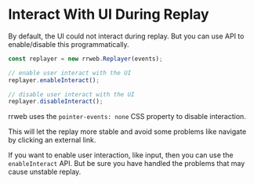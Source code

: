 # Interact With UI During Replay

By default, the UI could not interact during replay. But you can use API to enable/disable this programmatically.

```js
const replayer = new rrweb.Replayer(events);

// enable user interact with the UI
replayer.enableInteract();

// disable user interact with the UI
replayer.disableInteract();
```

rrweb uses the `pointer-events: none` CSS property to disable interaction.

This will let the replay more stable and avoid some problems like navigate by clicking an external link.

If you want to enable user interaction, like input, then you can use the `enableInteract` API. But be sure you have handled the problems that may cause unstable replay.
